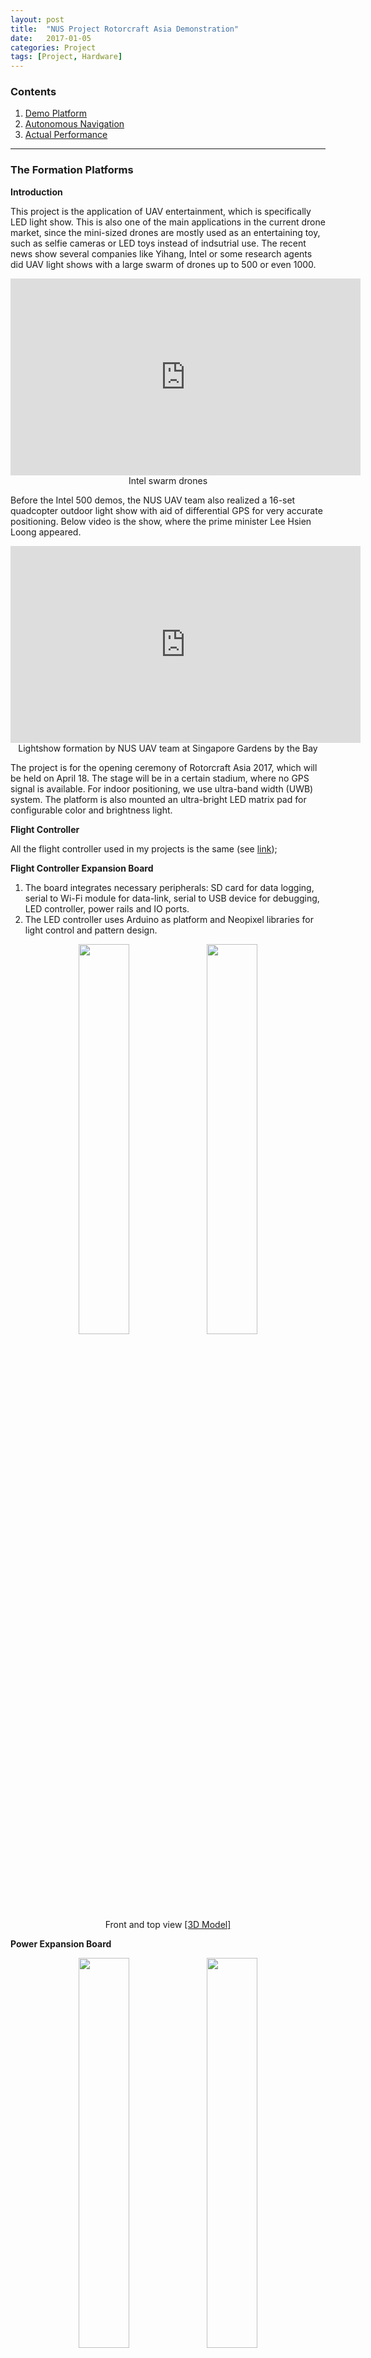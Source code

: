 ```yaml
---
layout: post
title:  "NUS Project Rotorcraft Asia Demonstration"
date:   2017-01-05
categories: Project
tags: [Project, Hardware]
---
```


### Contents

1. [Demo Platform](#platform)
2. [Autonomous Navigation](#uwb)
3. [Actual Performance](#sideshow)

___

<a name = "platform"></a>

### The Formation Platforms

**Introduction**

This project is the application of UAV entertainment, which is specifically LED light show. This is also one of the main applications in the current drone market, since the mini-sized drones are mostly used as an entertaining toy, such as selfie cameras or LED toys instead of indsutrial use. The recent news show several companies like Yihang, Intel or some research agents did UAV light shows with a large swarm of drones up to 500 or even 1000. 

<center><iframe width="560" height="315" src="https://www.youtube.com/embed/aOd4-T_p5fA" frameborder="0" allowfullscreen></iframe></center>
<center>Intel swarm drones</center>

Before the Intel 500 demos, the NUS UAV team also realized a 16-set quadcopter outdoor light show with aid of differential GPS for very accurate positioning. Below video is the show, where the prime minister Lee Hsien Loong appeared. 

<center><iframe width="560" height="315" src="https://www.youtube.com/embed/yk8_nqSM1WE" frameborder="0" allowfullscreen></iframe></center>
<center>Lightshow formation by NUS UAV team at Singapore Gardens by the Bay</center>


The project is for the opening ceremony of Rotorcraft Asia 2017, which will be held on April 18. The stage will be in a certain stadium, where no GPS signal is available. For indoor positioning, we use ultra-band width (UWB) system. The platform is also mounted an ultra-bright LED matrix pad for configurable color and brightness light. 

**Flight Controller**

All the flight controller used in my projects is the same (see <a href="https://flunge.github.io/2016/12/01/project-instinct.html#flightController">link</a>);

**Flight Controller Expansion Board**

1. The board integrates necessary peripherals: SD card for data logging, serial to Wi-Fi module for data-link, serial to USB device for debugging, LED controller, power rails and IO ports.
2. The LED controller uses Arduino as platform and Neopixel libraries for light control and pattern design.

<center>
<img src="/public/figures/project/rotorcraft_upper_1.JPG" style="width:40%">
<img src="/public/figures/project/rotorcraft_upper_2.JPG" style="width:40%">
</center>
<center>Front and top view <a href="https://grabcad.com/library/flight-control-extension-board-for-lightshow-1">[3D Model]</a></center>

**Power Expansion Board**

<center>
<img src="/public/figures/project/rotorcraft_lower_1.JPG" style="width:40%">
<img src="/public/figures/project/rotorcraft_lower_2.JPG" style="width:40%">
</center>
<center>Front and top view <a href="https://grabcad.com/library/power-with-communication-board-1">[3D Model]</a></center>

1. This platform adopts dual-board design in order to reduce the foot-print, as a quad-rotor helicopter with dimension limitation confines its space left for avionics;
2. Another reason for dual board design is that the onboard magnetometer is prone to be interfered by large current, if there is only one extension board, where large current drained by ESCs is inevitable. Dual board design separates large current and megnetic components with one mu-metal slice sheet placed in between if necessary;
3. This power extension board includes: dual 5V power output, one 12V power output, one MicroHard pDDl data and video link system, 2 ethernet ports for connecting Up-board as a remote control display port as well as another device (laser scanner / UWB ranging module), power distributions.

**Other Modules**

1. Dampers: dampers are necessary to reject high freqency vibrations. Silicon ball dampers are used and tested.
2. UWB ranging modules: we selected the PulsOn 440 from Time Domain as the ranging modules, whose max communication range is up to 200 m, which is enough for indoor demo use. 
3. Up-board: the upper level CPU used for path planning and trajectory generation. Coordinates calculation for a certain tag given a random setup of anchors is also processed in the CPU. 
4. LED device: we select Neopixel LED matrix for light display for its high lumin parameter and the color and brightness can be configured to desired values. 

<center>
<img src="/public/figures/project/rotorcraft_quad_1.png" style="width:60%">
<img src="/public/figures/project/rotorcraft_quad_2.png" style="width:60%">
</center>
<center>Top and side view</center>

Below is our first manual flight test, where we conducted outside our lab. It can be seen from the video vibration exists at the take-off period. This could be the gain tuning problem. 

<center><iframe width="560" height="315" src="https://www.youtube.com/embed/dUXnVfIDlSk" frameborder="0" allowfullscreen></iframe></center>
<center>Manual flight test</center>

### Autonomous Navigation

This is a milestone for fully autonomous control of the UWB version quad-copter designed for this project. We have mounted several VICON markers on the platform and placed in the VICON environment. In order to test the performance of the implemented control law as well as calibrate the UWB positioning accuracy, we first do the auto hovering in VICON room and further with a simple path. 

<center><iframe width="560" height="315" src="https://www.youtube.com/embed/xKCNQzzwZnU" frameborder="0" allowfullscreen></iframe></center>
<center>Fully autonomous control with aid of VICON system</center>

**Problems and Solutions**

1. Attitude estimation error: this was caused by the temperature effect on the MPU9250 series motion sensors. The accelerometer readings will be affected by the varying temperature on the start-up phase. This was solved by the adding a temperature curve compensation of the accleration measurement;
2. UWB ranging error: this was mainly caused by setup of the UWB anchors. The positions and distance between each other affect the final ranging accuracy. 
3. UWB estimation error: this was introduced by low update rates of UWB range information as well as the extended Kalman Filter motion model. The motion model was a constant velocity model which did not concern the dynamics of the drones. We added the acceleration information into the motion model and improved the update frequency of the overall range request loops, the accuracy was also improved to 5cm and latency was limited within 200ms. 
4. Magnetometer interference problem: this was caused by the large current interference to the magnetic field around the magnetometer. The final platform uses shielding materials above the power regulation board and eventually mitigated the effect. 

### Actual Performance

It was the actual day for the UMSA openning ceremony. We have been testing the whole formation drones system for the last two weeks in Changi Exhibition Center, the Aviation Park beside the sea. The UWB signal is very stable and reliable in the demo hall area with the full dimension around 15m X 15m X 7m. The formation drones was reduced to 6 sets from 10 sets due to the confined area and signal bandwidth capability. The formation shape and path designed for each drone is based on the music rhythm and light will also changes their patterns and color accordingly.  

The patterns include a formal square shape, a figure eight rotation, a random flight, a heart shape, leader and followers shape. With the starry night background and the music, the overall effect is really touching and exciting.  

<center><iframe width="560" height="315" src="https://www.youtube.com/embed/imvOHrcYKy4" frameborder="0" allowfullscreen></iframe></center>
<center>Fully autonomous control with aid of VICON system</center>